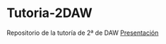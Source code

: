 # Tutoria-2DAW
Repositorio de la tutoría de 2ª de DAW
[Presentación](https://tutoria-2-daw.vercel.app/#/)
